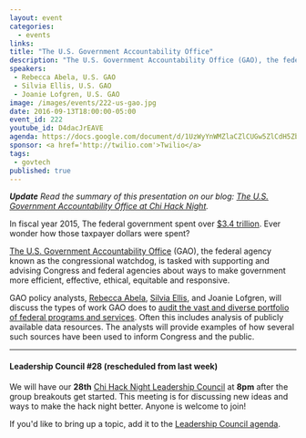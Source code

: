 ```yaml
---
layout: event
categories: 
  - events
links:
title: "The U.S. Government Accountability Office"
description: "The U.S. Government Accountability Office (GAO), the federal agency known as the congressional watchdog, is tasked with supporting and advising Congress and federal agencies about ways to make government more efficient, effective, ethical, equitable and responsive. Policy analysts, Rebecca Abela, Silvia Ellis, and Joanie Lofgren, will discuss the types of work GAO does to audit the vast and diverse portfolio of federal programs and services."
speakers:
 - Rebecca Abela, U.S. GAO
 - Silvia Ellis, U.S. GAO
 - Joanie Lofgren, U.S. GAO
image: /images/events/222-us-gao.jpg
date: 2016-09-13T18:00:00-05:00
event_id: 222
youtube_id: D4dacJrEAVE
agenda: https://docs.google.com/document/d/1UzWyYnWMZlaCZlCUGw5ZlCdH5Zbc7Iml2XeIZXiMNQY/edit#
sponsor: <a href='http://twilio.com'>Twilio</a>
tags: 
 - govtech
published: true
---
```


_**Update** Read the summary of this presentation on our blog: [The U.S. Government Accountability Office at Chi Hack Night](/blog/2016/09/16/us-gao.html)._

In fiscal year 2015, The federal government spent over [$3.4 trillion](https://en.wikipedia.org/wiki/2015_United_States_federal_budget). Ever wonder how those taxpayer dollars were spent? 

[The U.S. Government Accountability Office](http://gao.gov/) (GAO), the federal agency known as the congressional watchdog, is tasked with supporting and advising Congress and federal agencies about ways to make government more efficient, effective, ethical, equitable and responsive.

GAO policy analysts, [Rebecca Abela](https://www.linkedin.com/in/rebecca-abela-2951b457), [Silvia Ellis](https://www.linkedin.com/in/silvia-ellis-5a630494), and Joanie Lofgren, will discuss the types of work GAO does to [audit the vast and diverse portfolio of federal programs and services](http://www.gao.gov/browse/topic). Often this includes analysis of publicly available data resources. The analysts will provide examples of how several such sources have been used to inform Congress and the public.

---

#### Leadership Council #28 (rescheduled from last week)

We will have our **28th** [Chi Hack Night Leadership Council](http://chihacknight.org/leadership-council.html) at **8pm** after the group breakouts get started. This meeting is for discussing new ideas and ways to make the hack night better. Anyone is welcome to join! 

If you'd like to bring up a topic, add it to the [Leadership Council agenda](https://docs.google.com/document/d/1lSTzTPiyAmTALXiG5dGsH-c1Qmu4D4juuNASMspeAD8/edit#).